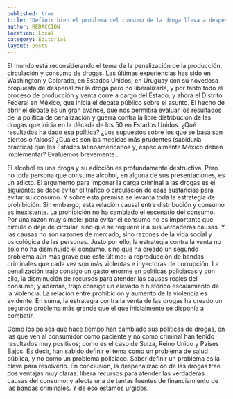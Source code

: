 ```yaml
---
published: true
title: "Definir bien el problema del consumo de la droga lleva a despenalizarla "
author: REDACCION
location: Local
category: Editorial
layout: posts
---
```


El mundo está reconsiderando el tema de la penalización de la producción, circulación y consumo de drogas. Las últimas experiencias has sido en Washington y Colorado, en Estados Unidos; en Uruguay con su novedosa propuesta de despenalizar la droga pero no liberalizarla, y por tanto todo el proceso de producción y venta corre a cargo del Estado; y ahora el Distrito Federal en México, que inicia el debate público sobre el asunto. El hecho de abrir el debate es un gran avance, que nos permitirá evaluar los resultados de la política de penalización y guerra contra la libre distribución de las drogas que inicia en la década de los 50 en Estados Unidos. ¿Qué resultados ha dado esa política? ¿Los supuestos sobre los que se basa son ciertos o falsos? ¿Cuáles son las medidas más prudentes (sabiduría práctica) que los Estados latinoamericanos y, especialmente México deben implementar? Evaluemos brevemente…

El alcohol es una droga y su adicción es profundamente destructiva. Pero no toda persona que consume alcohol, en alguna de sus presentaciones, es un adicto. El argumento para imponer la carga criminal a las drogas es el siguiente: se debe evitar el tráfico o circulación de esas sustancias para evitar su consumo. Y sobre esta premisa se levanta toda la estrategia de prohibición. Sin embargo, esta relación causal entre distribución y consumo es inexistente. La prohibición no ha cambiado el escenario del consumo. Por una razón muy simple: para evitar el consumo no es importante que circule o deje de circular, sino que se requiere ir a sus verdaderas causas. Y las causas no son razones de mercado, sino razones de la vida social y psicológica de las personas. Justo por ello, la estrategia contra la venta no sólo no ha disminuido el consumo, sino que ha creado un segundo problema aún más grave que este último: la reproducción de bandas criminales que cada vez son más violentas e inyectoras de corrupción. La penalización trajo consigo un gasto enorme en políticas policiacas y con ello, la disminución de recursos para atender las causas reales del consumo; y además, trajo consigo un elevado e histórico escalamiento de la violencia. La relación entre prohibición y aumento de la violencia es evidente. En suma, la estrategia contra la venta de las drogas ha creado un segundo problema más grande que el que inicialmente se disponía a combatir.

Como los países que hace tiempo han cambiado sus políticas de drogas, en las que ven al consumidor como paciente y no como criminal han tenido resultados muy positivos; como es el caso de Suiza, Reino Unido y Países Bajos. Es decir, han sabido definir el tema como un problema de salud pública, y no como un problema policiaco. Saber definir un problema es la clave para resolverlo. En conclusión, la despenalización de las drogas trae dos ventajas muy claras: libera recursos para atender las verdaderas causas del consumo; y afecta una de tantas fuentes de financiamiento de las bandas criminales. Y de eso estamos urgidos.  
